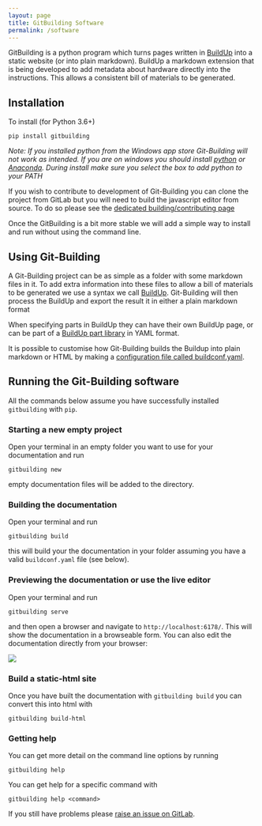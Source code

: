 ```yaml
---
layout: page
title: GitBuilding Software
permalink: /software
---
```


GitBuilding is a python program which turns pages written in [BuildUp]({{site.baseurl}}/syntax/buildup) into a static website (or into plain markdown). BuildUp a markdown extension that is being developed to add metadata about hardware directly into the instructions. This allows a consistent bill of materials to be generated.

## Installation

To install (for Python 3.6+)

    pip install gitbuilding
    
*Note: If you installed python from the Windows app store Git-Building will not work as intended. If you are on windows you should install [python](https://www.python.org/downloads/) or [Anaconda](https://www.anaconda.com/distribution/). During install make sure you select the box to add python to your PATH*

If you wish to contribute to development of Git-Building you can clone the project from GitLab but you will need to build the javascript editor from source. To do so please see the [dedicated building/contributing page](https://gitlab.com/bath_open_instrumentation_group/git-building/-/blob/master/CONTRIBUTING.md)

Once the GitBuilding is a bit more stable we will add a simple way to install and run without using the command line.



## Using Git-Building

A Git-Building project can be as simple as a folder with some markdown files in it. To add extra information into these files to allow a bill of materials to be generated we use a syntax we call [BuildUp]({{site.baseurl}}/syntax/buildup). Git-Building will then process the BuildUp and export the result it in either a plain markdown format

When specifying parts in BuildUp they can have their own BuildUp page, or can be part of a [BuildUp part library]({{site.baseurl}}/syntax/builduplibrary) in YAML format. 

It is possible to customise how Git-Building builds the Buildup into plain markdown or HTML by making a [configuration file called buildconf.yaml]({{site.baseurl}}/sntax/buildconfsyntax).

## Running the Git-Building software

All the commands below assume you have successfully installed `gitbuilding` with `pip`.

### Starting a new empty project

Open your terminal in an empty folder you want to use for your documentation and run

    gitbuilding new

empty documentation files will be added to the directory.

### Building the documentation

Open your terminal and run

    gitbuilding build

this will build your the documentation in your folder assuming you have a valid `buildconf.yaml` file (see below).

### Previewing the documentation or use the live editor

Open your terminal and run

    gitbuilding serve

and then open a browser and navigate to `http://localhost:6178/`. This will show the documentation in a browseable form. You can also edit the documentation directly from your browser:

![]({{site.baseurl}}/assets/LiveEditorScreenshot.png)

### Build a static-html site

Once you have built the documentation with `gitbuilding build` you can convert this into html with

    gitbuilding build-html

### Getting help

You can get more detail on the command line options by running

    gitbuilding help

You can get help for a specific command with

    gitbuilding help <command>

If you still have problems please [raise an issue on GitLab](https://gitlab.com/bath_open_instrumentation_group/git-building/issues).